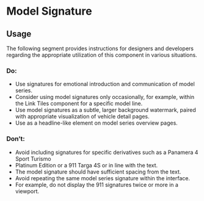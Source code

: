 # Model Signature

<TableOfContents></TableOfContents>

## Usage

The following segment provides instructions for designers and developers regarding the appropriate utilization of this
component in various situations.

### Do:

- Use signatures for emotional introduction and communication of model series.
- Consider using model signatures only occasionally, for example, within the Link Tiles component for a specific model
  line.
- Use model signatures as a subtle, larger background watermark, paired with appropriate visualization of vehicle detail
  pages.
- Use as a headline-like element on model series overview pages.

### Don’t:

- Avoid including signatures for specific derivatives such as a Panamera 4 Sport Turismo
- Platinum Edition or a 911 Targa 4S or in line with the text.
- The model signature should have sufficient spacing from the text.
- Avoid repeating the same model series signature within the interface.
- For example, do not display the 911 signatures twice or more in a viewport.
